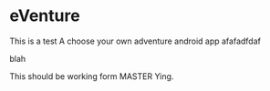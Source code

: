 eVenture
========

This is a test
A choose your own adventure android app
afafadfdaf

blah

This should be working  form MASTER Ying.
